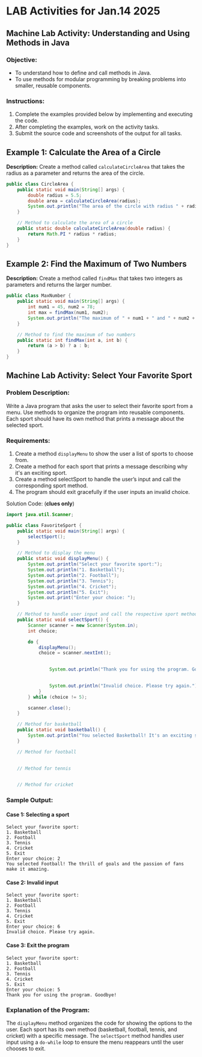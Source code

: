 # LAB Activities for Jan.14 2025

## Machine Lab Activity: Understanding and Using Methods in Java

### Objective:

* To understand how to define and call methods in Java.
* To use methods for modular programming by breaking problems into smaller, reusable components.

### Instructions:

1. Complete the examples provided below by implementing and executing the code.
2. After completing the examples, work on the activity tasks.
3. Submit the source code and screenshots of the output for all tasks.

## Example 1: Calculate the Area of a Circle

**Description:** Create a method called `calculateCircleArea` that takes the radius as a parameter and returns the area of the circle.

```java
public class CircleArea {
    public static void main(String[] args) {
        double radius = 5.5;
        double area = calculateCircleArea(radius);
        System.out.println("The area of the circle with radius " + radius + " is: " + area);
    }

    // Method to calculate the area of a circle
    public static double calculateCircleArea(double radius) {
        return Math.PI * radius * radius;
    }
}
```

## Example 2: Find the Maximum of Two Numbers

**Description:** Create a method called `findMax` that takes two integers as parameters and returns the larger number.

```java
public class MaxNumber {
    public static void main(String[] args) {
        int num1 = 45, num2 = 78;
        int max = findMax(num1, num2);
        System.out.println("The maximum of " + num1 + " and " + num2 + " is: " + max);
    }

    // Method to find the maximum of two numbers
    public static int findMax(int a, int b) {
        return (a > b) ? a : b;
    }
}
```

## Machine Lab Activity: Select Your Favorite Sport

### Problem Description:

Write a Java program that asks the user to select their favorite sport from a menu. Use methods to organize the program into reusable components. Each sport should have its own method that prints a message about the selected sport.

### Requirements:

1. Create a method `displayMenu` to show the user a list of sports to choose from.
2. Create a method for each sport that prints a message describing why it's an exciting sport.
3. Create a method selectSport to handle the user’s input and call the corresponding sport method.
4. The program should exit gracefully if the user inputs an invalid choice.

Solution Code: (**clues only**)

```java
import java.util.Scanner;

public class FavoriteSport {
    public static void main(String[] args) {
        selectSport();
    }

    // Method to display the menu
    public static void displayMenu() {
        System.out.println("Select your favorite sport:");
        System.out.println("1. Basketball");
        System.out.println("2. Football");
        System.out.println("3. Tennis");
        System.out.println("4. Cricket");
        System.out.println("5. Exit");
        System.out.print("Enter your choice: ");
    }

    // Method to handle user input and call the respective sport method
    public static void selectSport() {
        Scanner scanner = new Scanner(System.in);
        int choice;

        do {
            displayMenu();
            choice = scanner.nextInt();

          
                System.out.println("Thank you for using the program. Goodbye!");
              

                System.out.println("Invalid choice. Please try again.");
            }
        } while (choice != 5);

        scanner.close();
    }

    // Method for basketball
    public static void basketball() {
        System.out.println("You selected Basketball! It's an exciting sport full of energy and teamwork.");
    }

    // Method for football
 

    // Method for tennis
 

    // Method for cricket
```

### Sample Output:

#### Case 1: Selecting a sport

```
Select your favorite sport:
1. Basketball
2. Football
3. Tennis
4. Cricket
5. Exit
Enter your choice: 2
You selected Football! The thrill of goals and the passion of fans make it amazing.
```

#### Case 2: Invalid input

```
Select your favorite sport:
1. Basketball
2. Football
3. Tennis
4. Cricket
5. Exit
Enter your choice: 6
Invalid choice. Please try again.
```

#### Case 3: Exit the program

```
Select your favorite sport:
1. Basketball
2. Football
3. Tennis
4. Cricket
5. Exit
Enter your choice: 5
Thank you for using the program. Goodbye!
```

### Explanation of the Program:

The `displayMenu` method organizes the code for showing the options to the user. Each sport has its own method (basketball, football, tennis, and cricket) with a specific message. The `selectSport` method handles user input using a `do-while` loop to ensure the menu reappears until the user chooses to exit.
